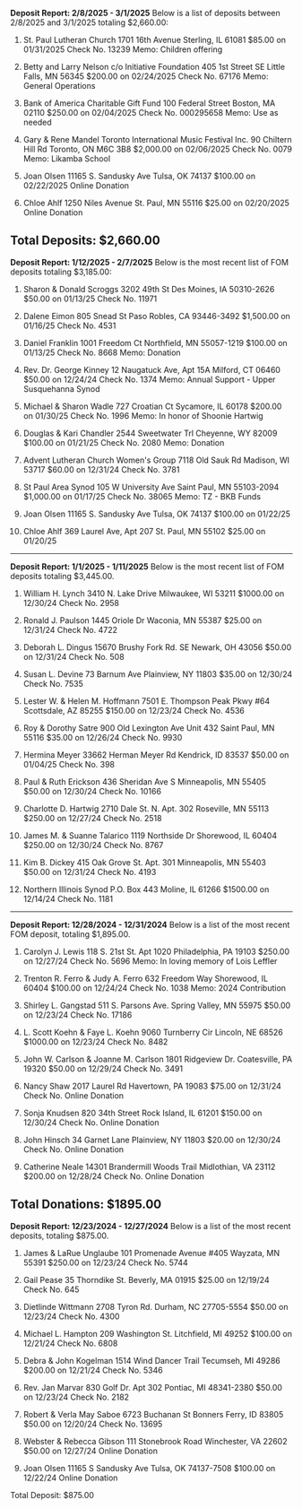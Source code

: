 **Deposit Report: 2/8/2025 - 3/1/2025**
Below is a list of deposits between 2/8/2025 and 3/1/2025 totaling $2,660.00:

1. St. Paul Lutheran Church
   1701 16th Avenue
   Sterling, IL 61081
   $85.00 on 01/31/2025
   Check No. 13239
   Memo: Children offering

2. Betty and Larry Nelson
   c/o Initiative Foundation 405 1st Street SE
   Little Falls, MN 56345
   $200.00 on 02/24/2025
   Check No. 67176
   Memo: General Operations

3. Bank of America Charitable Gift Fund
   100 Federal Street
   Boston, MA 02110
   $250.00 on 02/04/2025
   Check No. 000295658
   Memo: Use as needed

4. Gary & Rene Mandel
   Toronto International Music Festival Inc.
   90 Chiltern Hill Rd
   Toronto, ON M6C 3B8
   $2,000.00 on 02/06/2025
   Check No. 0079
   Memo: Likamba School

5. Joan Olsen
   11165 S. Sandusky Ave
   Tulsa, OK 74137
   $100.00 on 02/22/2025
   Online Donation

6. Chloe Ahlf
   1250 Niles Avenue
   St. Paul, MN 55116
   $25.00 on 02/20/2025
   Online Donation

Total Deposits: $2,660.00
---
**Deposit Report: 1/12/2025 - 2/7/2025**
Below is the most recent list of FOM deposits totaling $3,185.00:

1. Sharon & Donald Scroggs
   3202 49th St
   Des Moines, IA 50310-2626
   $50.00 on 01/13/25
   Check No. 11971

2. Dalene Eimon
   805 Snead St
   Paso Robles, CA 93446-3492
   $1,500.00 on 01/16/25
   Check No. 4531

3. Daniel Franklin
   1001 Freedom Ct
   Northfield, MN 55057-1219
   $100.00 on 01/13/25
   Check No. 8668
   Memo: Donation

4. Rev. Dr. George Kinney
   12 Naugatuck Ave, Apt 15A
   Milford, CT 06460
   $50.00 on 12/24/24
   Check No. 1374
   Memo: Annual Support - Upper Susquehanna Synod

5. Michael & Sharon Wadle
   727 Croatian Ct
   Sycamore, IL 60178
   $200.00 on 01/30/25
   Check No. 1996
   Memo: In honor of Shoonie Hartwig

6. Douglas & Kari Chandler
   2544 Sweetwater Trl
   Cheyenne, WY 82009
   $100.00 on 01/21/25
   Check No. 2080
   Memo: Donation

7. Advent Lutheran Church Women's Group
   7118 Old Sauk Rd
   Madison, WI 53717
   $60.00 on 12/31/24
   Check No. 3781

8. St Paul Area Synod
   105 W University Ave
   Saint Paul, MN 55103-2094
   $1,000.00 on 01/17/25
   Check No. 38065
   Memo: TZ - BKB Funds

9. Joan Olsen
   11165 S. Sandusky Ave
   Tulsa, OK 74137
   $100.00 on 01/22/25

10. Chloe Ahlf
    369 Laurel Ave, Apt 207
    St. Paul, MN 55102
    $25.00 on 01/20/25
---
**Deposit Report: 1/1/2025 - 1/11/2025**
Below is the most recent list of FOM deposits totaling $3,445.00.

1. William H. Lynch
   3410 N. Lake Drive
   Milwaukee, WI 53211
   $1000.00 on 12/30/24
   Check No. 2958

2. Ronald J. Paulson
   1445 Oriole Dr
   Waconia, MN 55387
   $25.00 on 12/31/24
   Check No. 4722

3. Deborah L. Dingus
   15670 Brushy Fork Rd. SE
   Newark, OH 43056
   $50.00 on 12/31/24
   Check No. 508

4. Susan L. Devine
   73 Barnum Ave
   Plainview, NY 11803
   $35.00 on 12/30/24
   Check No. 7535

5. Lester W. & Helen M. Hoffmann
   7501 E. Thompson Peak Pkwy #64
   Scottsdale, AZ 85255
   $150.00 on 12/23/24
   Check No. 4536

6. Roy & Dorothy Satre
   900 Old Lexington Ave Unit 432
   Saint Paul, MN 55116
   $35.00 on 12/26/24
   Check No. 9930

7. Hermina Meyer
   33662 Herman Meyer Rd
   Kendrick, ID 83537
   $50.00 on 01/04/25
   Check No. 398

8. Paul & Ruth Erickson
   436 Sheridan Ave S
   Minneapolis, MN 55405
   $50.00 on 12/30/24
   Check No. 10166

9. Charlotte D. Hartwig
   2710 Dale St. N. Apt. 302
   Roseville, MN 55113
   $250.00 on 12/27/24
   Check No. 2518

10. James M. & Suanne Talarico
    1119 Northside Dr
    Shorewood, IL 60404
    $250.00 on 12/30/24
    Check No. 8767

11. Kim B. Dickey
    415 Oak Grove St. Apt. 301
    Minneapolis, MN 55403
    $50.00 on 12/31/24
    Check No. 4193

12. Northern Illinois Synod
    P.O. Box 443
    Moline, IL 61266
    $1500.00 on 12/14/24
    Check No. 1181
---
**Deposit Report: 12/28/2024 - 12/31/2024**
Below is a list of the most recent FOM deposit, totaling $1,895.00.

1. Carolyn J. Lewis
   118 S. 21st St. Apt 1020
   Philadelphia, PA 19103
   $250.00 on 12/27/24
   Check No. 5696
   Memo: In loving memory of Lois Leffler

2. Trenton R. Ferro & Judy A. Ferro
   632 Freedom Way
   Shorewood, IL 60404
   $100.00 on 12/24/24
   Check No. 1038
   Memo: 2024 Contribution

3. Shirley L. Gangstad
   511 S. Parsons Ave.
   Spring Valley, MN 55975
   $50.00 on 12/23/24
   Check No. 17186

4. L. Scott Koehn & Faye L. Koehn
   9060 Turnberry Cir
   Lincoln, NE 68526
   $1000.00 on 12/23/24
   Check No. 8482

5. John W. Carlson & Joanne M. Carlson
   1801 Ridgeview Dr.
   Coatesville, PA 19320
   $50.00 on 12/29/24
   Check No. 3491

6. Nancy Shaw
   2017 Laurel Rd
   Havertown, PA 19083
   $75.00 on 12/31/24
   Check No. Online Donation

7. Sonja Knudsen
   820  34th Street
   Rock Island, IL 61201
   $150.00 on 12/30/24
   Check No. Online Donation

8. John Hinsch
   34 Garnet Lane
   Plainview, NY 11803
   $20.00 on 12/30/24
   Check No. Online Donation

9. Catherine Neale
   14301 Brandermill Woods Trail
   Midlothian, VA 23112
   $200.00 on 12/28/24
   Check No. Online Donation

Total Donations: $1895.00
---
**Deposit Report: 12/23/2024 - 12/27/2024**
Below is a list of the most recent deposits, totaling $875.00.

1. James & LaRue Unglaube
   101 Promenade Avenue #405
   Wayzata, MN 55391
   $250.00 on 12/23/24
   Check No. 5744

2. Gail Pease
   35 Thorndike St.
   Beverly, MA 01915
   $25.00 on 12/19/24
   Check No. 645

3. Dietlinde Wittmann
   2708 Tyron Rd.
   Durham, NC 27705-5554
   $50.00 on 12/23/24
   Check No. 4300

4. Michael L. Hampton
   209 Washington St.
   Litchfield, MI 49252
   $100.00 on 12/21/24
   Check No. 6808

5. Debra & John Kogelman
   1514 Wind Dancer Trail
   Tecumseh, MI 49286
   $200.00 on 12/21/24
   Check No. 5346

6. Rev. Jan Marvar
   830 Golf Dr. Apt 302
   Pontiac, MI 48341-2380
   $50.00 on 12/23/24
   Check No. 2182

7. Robert & Verla May Saboe
   6723 Buchanan St
   Bonners Ferry, ID 83805
   $50.00 on 12/20/24
   Check No. 13695

8. Webster & Rebecca Gibson
   111 Stonebrook Road
   Winchester, VA 22602
   $50.00 on 12/27/24
   Online Donation

9. Joan Olsen
   11165 S Sandusky Ave
   Tulsa, OK 74137-7508
   $100.00 on 12/22/24
   Online Donation

Total Deposit: $875.00

